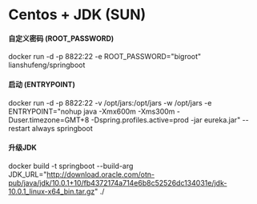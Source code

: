 # Centos + JDK (SUN)


####  自定义密码 (ROOT_PASSWORD)
docker run -d -p 8822:22 -e ROOT_PASSWORD="bigroot" lianshufeng/springboot

#### 启动 (ENTRYPOINT) 
docker run -d -p 8822:22 -v /opt/jars:/opt/jars -w /opt/jars -e ENTRYPOINT="nohup java -Xmx600m -Xms300m -Duser.timezone=GMT+8 -Dspring.profiles.active=prod -jar eureka.jar" --restart always springboot

#### 升级JDK
docker build -t springboot --build-arg JDK_URL="http://download.oracle.com/otn-pub/java/jdk/10.0.1+10/fb4372174a714e6b8c52526dc134031e/jdk-10.0.1_linux-x64_bin.tar.gz"  ./ 

